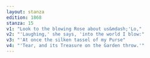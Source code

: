 ```yaml
---
layout: stanza
edition: 1868
stanza: 15
v1: "Look to the blowing Rose about us&mdash;'Lo,"
v2: "'Laughing,' she says, 'into the world I blow:"
v3: "'At once the silken tassel of my Purse"
v4: "'Tear, and its Treasure on the Garden throw.'"
---
```

